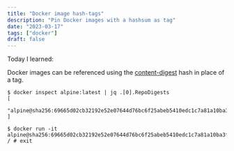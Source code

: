 ```yaml
---
title: "Docker image hash-tags"
description: "Pin Docker images with a hashsum as tag"
date: "2023-03-17"
tags: ["docker"]
draft: false
---
```


Today I learned:

Docker images can be referenced using the [content-digest](https://docs.docker.com/registry/spec/api/#content-digests)
hash in place of a tag.

```console
$ docker inspect alpine:latest | jq .[0].RepoDigests
[
  "alpine@sha256:69665d02cb32192e52e07644d76bc6f25abeb5410edc1c7a81a10ba3f0efb90a"
]

$ docker run -it alpine@sha256:69665d02cb32192e52e07644d76bc6f25abeb5410edc1c7a81a10ba3f0efb90a
/ # exit
```
